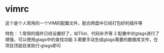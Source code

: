 # vimrc

这个是个人常用的一个VIM的配置文件，配合网盘中已经打包好的插件等

特色：
    1.常用的插件已经设置好了，如Tlist、代码补齐等
    2.配置中对gtags进行了增强，可以使用gtags中的查找功能
    3.需要手动生成gtags需要的数据库文件，在项目顶层目录执行:gtags即可
